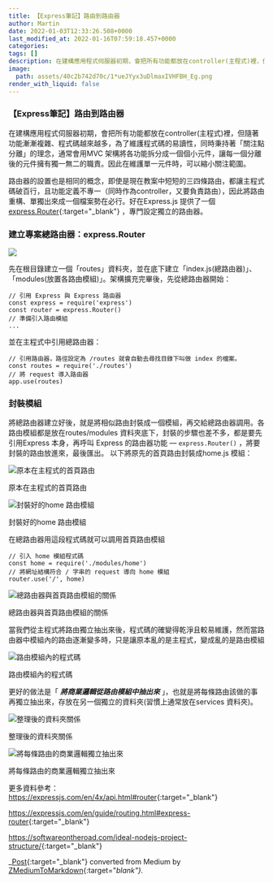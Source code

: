 ```yaml
---
title: 【Express筆記】路由到路由器
author: Martin
date: 2022-01-03T12:33:26.508+0000
last_modified_at: 2022-01-16T07:59:18.457+0000
categories: 
tags: []
description: 在建構應用程式伺服器初期，會把所有功能都放在controller(主程式)裡，但隨著功能漸漸複雜、程式碼越來越多，為了維護程式碼的易讀性，同時秉持著「關注點分離」的理念，通常會用MVC…
image:
  path: assets/40c2b742d70c/1*ueJYyx3uDlmaxIVHFBH_Eg.png
render_with_liquid: false
---
```


### 【Express筆記】路由到路由器

在建構應用程式伺服器初期，會把所有功能都放在controller\(主程式\)裡，但隨著功能漸漸複雜、程式碼越來越多，為了維護程式碼的易讀性，同時秉持著「關注點分離」的理念，通常會用MVC 架構將各功能拆分成一個個小元件，讓每一個分離後的元件擁有獨一無二的職責。因此在維護單一元件時，可以縮小關注範圍。

路由器的設置也是相同的概念，即使是現在教案中短短的三四條路由，都讓主程式碼破百行，且功能定義不專一（同時作為controller，又要負責路由），因此將路由重構、單獨出來成一個檔案勢在必行。好在Express\.js 提供了一個 [express\.Router](https://expressjs.com/en/guide/routing.html#express-router){:target="_blank"} ，專門設定獨立的路由器。
### 建立專案總路由器：express\.Router


![](/assets/40c2b742d70c/1*ueJYyx3uDlmaxIVHFBH_Eg.png)


先在根目錄建立一個「routes」資料夾，並在底下建立「index\.js\(總路由器\)」、「modules\(放置各路由模組\)」。架構擴充完畢後，先從總路由器開始：
```
// 引用 Express 與 Express 路由器
const express = require('express')
const router = express.Router()
// 準備引入路由模組
...
```

並在主程式中引用總路由器：
```
// 引用路由器，路徑設定為 /routes 就會自動去尋找目錄下叫做 index 的檔案。
const routes = require('./routes')  
// 將 request 導入路由器
app.use(routes)
```
### 封裝模組

將總路由器建立好後，就是將相似路由封裝成一個模組，再交給總路由器調用。各路由模組都是放在routes/modules 資料夾底下，封裝的步驟也差不多，都是要先引用Express 本身，再呼叫 Express 的路由器功能 —
 `express.Router()` ，將要封裝的路由放進來，最後匯出。
以下將原先的首頁路由封裝成home\.js 模組：


![原本在主程式的首頁路由](/assets/40c2b742d70c/1*ekfRCjzGIv8xX0YQTQbLTw.png)

原本在主程式的首頁路由


![封裝好的home 路由模組](/assets/40c2b742d70c/1*dAqVbtaR7FoNwiY3gzj70A.png)

封裝好的home 路由模組

在總路由器用這段程式碼就可以調用首頁路由模組
```
// 引入 home 模組程式碼
const home = require('./modules/home')
// 將網址結構符合 / 字串的 request 導向 home 模組 
router.use('/', home)
```


![總路由器與首頁路由模組的關係](/assets/40c2b742d70c/1*bIMv_EG5k-IgJ0qNAfK2UQ.png)

總路由器與首頁路由模組的關係

當我們從主程式將路由獨立抽出來後，程式碼的確變得乾淨且較易維護，然而當路由器中模組內的路由逐漸變多時，只是讓原本亂的是主程式，變成亂的是路由模組


![路由模組內的程式碼](/assets/40c2b742d70c/1*VFsC7gtICuLcdLxB-RMirQ.png)

路由模組內的程式碼

更好的做法是「 **_將商業邏輯從路由模組中抽出來_** 」，也就是將每條路由該做的事再獨立抽出來，存放在另一個獨立的資料夾\(習慣上通常放在services 資料夾\)。


![整理後的資料夾關係](/assets/40c2b742d70c/1*VJ1NNgX2aMm7W5zr_o_6LQ.png)

整理後的資料夾關係


![將每條路由的商業邏輯獨立抽出來](/assets/40c2b742d70c/1*bn2qQb3SLuNiwNz3Ov6yUw.png)

將每條路由的商業邏輯獨立抽出來

更多資料參考：
[https://expressjs\.com/en/4x/api\.html\#router](https://expressjs.com/en/4x/api.html#router){:target="_blank"}

[https://expressjs\.com/en/guide/routing\.html\#express\-router](https://expressjs.com/en/guide/routing.html#express-router){:target="_blank"}

[https://softwareontheroad\.com/ideal\-nodejs\-project\-structure/](https://softwareontheroad.com/ideal-nodejs-project-structure/){:target="_blank"}



_[Post](https://medium.com/@martin87713/express%E7%AD%86%E8%A8%98-%E8%B7%AF%E7%94%B1%E5%88%B0%E8%B7%AF%E7%94%B1%E5%99%A8-40c2b742d70c){:target="_blank"} converted from Medium by [ZMediumToMarkdown](https://github.com/ZhgChgLi/ZMediumToMarkdown){:target="_blank"}._

